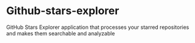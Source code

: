 # Github-stars-explorer
GitHub Stars Explorer application that processes your starred repositories and makes them searchable and analyzable
